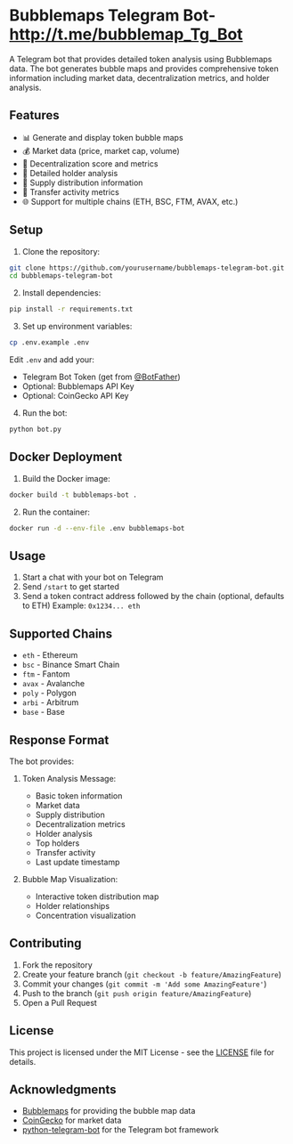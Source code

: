 # Bubblemaps Telegram Bot- http://t.me/bubblemap_Tg_Bot

A Telegram bot that provides detailed token analysis using Bubblemaps data. The bot generates bubble maps and provides comprehensive token information including market data, decentralization metrics, and holder analysis.

## Features

- 📊 Generate and display token bubble maps
- 💰 Market data (price, market cap, volume)
- 🔐 Decentralization score and metrics
- 👥 Detailed holder analysis
- 💎 Supply distribution information
- 🔄 Transfer activity metrics
- 🌐 Support for multiple chains (ETH, BSC, FTM, AVAX, etc.)

## Setup

1. Clone the repository:
```bash
git clone https://github.com/yourusername/bubblemaps-telegram-bot.git
cd bubblemaps-telegram-bot
```

2. Install dependencies:
```bash
pip install -r requirements.txt
```

3. Set up environment variables:
```bash
cp .env.example .env
```
Edit `.env` and add your:
- Telegram Bot Token (get from [@BotFather](https://t.me/BotFather))
- Optional: Bubblemaps API Key
- Optional: CoinGecko API Key

4. Run the bot:
```bash
python bot.py
```

## Docker Deployment

1. Build the Docker image:
```bash
docker build -t bubblemaps-bot .
```

2. Run the container:
```bash
docker run -d --env-file .env bubblemaps-bot
```

## Usage

1. Start a chat with your bot on Telegram
2. Send `/start` to get started
3. Send a token contract address followed by the chain (optional, defaults to ETH)
   Example: `0x1234... eth`

## Supported Chains

- `eth` - Ethereum
- `bsc` - Binance Smart Chain
- `ftm` - Fantom
- `avax` - Avalanche
- `poly` - Polygon
- `arbi` - Arbitrum
- `base` - Base

## Response Format

The bot provides:
1. Token Analysis Message:
   - Basic token information
   - Market data
   - Supply distribution
   - Decentralization metrics
   - Holder analysis
   - Top holders
   - Transfer activity
   - Last update timestamp

2. Bubble Map Visualization:
   - Interactive token distribution map
   - Holder relationships
   - Concentration visualization

## Contributing

1. Fork the repository
2. Create your feature branch (`git checkout -b feature/AmazingFeature`)
3. Commit your changes (`git commit -m 'Add some AmazingFeature'`)
4. Push to the branch (`git push origin feature/AmazingFeature`)
5. Open a Pull Request

## License

This project is licensed under the MIT License - see the [LICENSE](LICENSE) file for details.

## Acknowledgments

- [Bubblemaps](https://bubblemaps.io) for providing the bubble map data
- [CoinGecko](https://www.coingecko.com) for market data
- [python-telegram-bot](https://python-telegram-bot.org) for the Telegram bot framework
